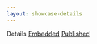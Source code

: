```yaml
---
layout: showcase-details
---
```

Details
<a class='btn' href='./embedded'>Embedded</a>
<a class='btn' href='./published'>Published</a>
